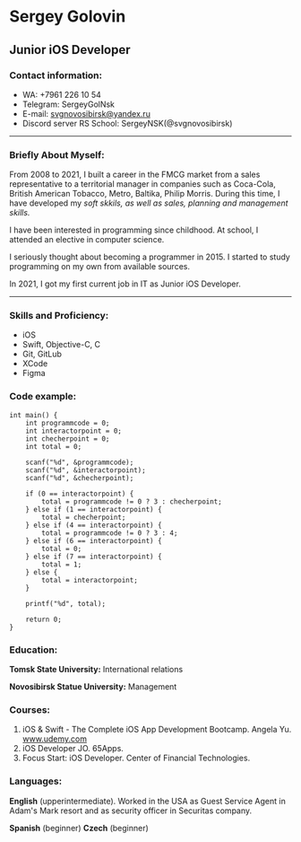# Sergey Golovin

## Junior iOS Developer

### Contact information:
* WA: +7961 226 10 54
* Telegram: SergeyGolNsk
* E-mail: svgnovosibirsk@yandex.ru
* Discord server RS School: SergeyNSK(@svgnovosibirsk)

*****

### Briefly About Myself:

From 2008 to 2021, I built a career in the FMCG market from a sales representative to a territorial manager in companies such as Coca-Cola, British American Tobacco, Metro, Baltika, Philip Morris.
During this time, I have developed my *soft skkils, as well as sales, planning and management skills.*

I have been interested in programming since childhood. At school, I attended an elective in computer science.

I seriously thought about becoming a programmer in 2015. I started to study programming on my own from available sources.

In 2021, I got my first current job in IT as Junior iOS Developer.

*****

### Skills and Proficiency:

* iOS
* Swift, Objective-C, C
* Git, GitLub
* XCode
* Figma

### Code example:

```
int main() {
    int programmcode = 0;
    int interactorpoint = 0;
    int checherpoint = 0;
    int total = 0;
    
    scanf("%d", &programmcode);
    scanf("%d", &interactorpoint);
    scanf("%d", &checherpoint);
    
    if (0 == interactorpoint) {
        total = programmcode != 0 ? 3 : checherpoint;
    } else if (1 == interactorpoint) {
        total = checherpoint;
    } else if (4 == interactorpoint) {
        total = programmcode != 0 ? 3 : 4;
    } else if (6 == interactorpoint) {
        total = 0;
    } else if (7 == interactorpoint) {
        total = 1;
    } else {
        total = interactorpoint;
    }
    
    printf("%d", total);
    
    return 0;
}
```
### Education:

**Tomsk State University:** International relations

**Novosibirsk Statue University:** Management

### Courses:

1. iOS & Swift - The Complete iOS App Development Bootcamp. Angela Yu. www.udemy.com
2. iOS Developer JO. 65Apps.
3. Focus Start: iOS Developer. Center of Financial Technologies.

### Languages:

**English** (upperintermediate).
Worked in the USA as Guest Service Agent in Adam's Mark resort and as security officer in Securitas company.

**Spanish** (beginner)
**Czech** (beginner)
